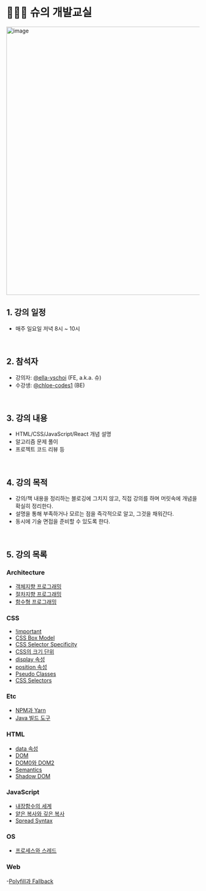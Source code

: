 # 👩🏻‍🏫 슈의 개발교실

<p align="left" width="100%"><img width="700" alt="image" src="https://github.com/ella-yschoi/TIL/assets/123397411/32d2cb31-8231-45cb-9df4-37dca40b3284">

<br/>

## 1. 강의 일정

- 매주 일요일 저녁 8시 ~ 10시

<br/>

## 2. 참석자

- 강의자: [@ella-yschoi](https://github.com/ella-yschoi) (FE, a.k.a. 슈)
- 수강생: [@chloe-codes1](https://github.com/chloe-codes1) (BE)

<br/>

## 3. 강의 내용

- HTML/CSS/JavaScript/React 개념 설명
- 알고리즘 문제 풀이
- 프로젝트 코드 리뷰 등

<br/>

## 4. 강의 목적

- 강의/책 내용을 정리하는 블로깅에 그치지 않고, 직접 강의를 하며 머릿속에 개념을 확실히 정리한다.
- 설명을 통해 부족하거나 모르는 점을 즉각적으로 알고, 그것을 채워간다.
- 동시에 기술 면접을 준비할 수 있도록 한다.

<br/>

## 5. 강의 목록

### Architecture

- [객체지향 프로그래밍](/Architecture/객체지향_프로그래밍.md)
- [절차지향 프로그래밍](/Architecture/절차지향_프로그래밍.md)
- [함수형 프로그래밍](/Architecture/함수형_프로그래밍.md)

### CSS

- [!important](/CSS/!important.md)
- [CSS Box Model](/CSS/CSS_box_model.md)
- [CSS Selector Specificity](/CSS/CSS_selector_specificity.md)
- [CSS의 크기 단위](/CSS/CSS_크기_단위.md)
- [display 속성](/CSS/display.md)
- [position 속성](/CSS/position.md)
- [Pseudo Classes](/CSS/pseudo_classes.md)
- [CSS Selectors](/CSS/selectors.md)

### Etc

- [NPM과 Yarn](/Etc/NPM_vs_Yarn.md)
- [Java 빌드 도구](/Etc/빌드_도구_Java.md)

### HTML

- [data 속성](/HTML/data_속성.md)
- [DOM](/HTML/DOM.md)
- [DOM0와 DOM2](/HTML/DOM0_DOM2.md)
- [Semantics](/HTML/semantic.md)
- [Shadow DOM](/HTML/shadow_DOM.md)

### JavaScript

- [내장함수의 세계](/JavaScript/내장함수.md)
- [얕은 복사와 깊은 복사](/JavaScript/얕은복사_깊은복사.md)
- [Spread Syntax](/JavaScript/전개구문.md)

### OS

- [프로세스와 스레드](/OS/프로세스_스레드.md)

### Web

-[Polyfill과 Fallback](/Web/polyfill_fallback.md)
